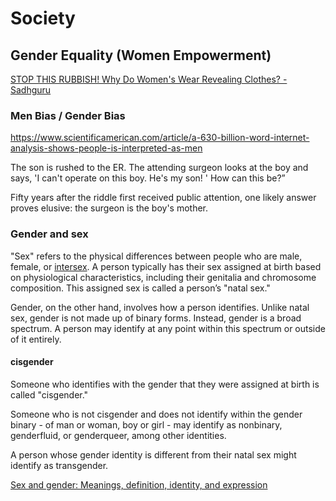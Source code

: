 # Society

## Gender Equality (Women Empowerment)

[STOP THIS RUBBISH! Why Do Women's Wear Revealing Clothes? - Sadhguru](https://www.youtube.com/watch?v=VMcYh0Awh3k)

### Men Bias / Gender Bias

https://www.scientificamerican.com/article/a-630-billion-word-internet-analysis-shows-people-is-interpreted-as-men

The son is rushed to the ER. The attending surgeon looks at the boy and says, 'I can't operate on this boy. He's my son! ' How can this be?”

Fifty years after the riddle first received public attention, one likely answer proves elusive: the surgeon is the boy's mother.

### Gender and sex

"Sex" refers to the physical differences between people who are male, female, or [intersex](https://www.plannedparenthood.org/learn/gender-identity/sex-gender-identity/whats-intersex). A person typically has their sex assigned at birth based on physiological characteristics, including their genitalia and chromosome composition. This assigned sex is called a person’s "natal sex."

Gender, on the other hand, involves how a person identifies. Unlike natal sex, gender is not made up of binary forms. Instead, gender is a broad spectrum. A person may identify at any point within this spectrum or outside of it entirely.

#### cisgender

Someone who identifies with the gender that they were assigned at birth is called "cisgender."

Someone who is not cisgender and does not identify within the gender binary - of man or woman, boy or girl - may identify as nonbinary, genderfluid, or genderqueer, among other identities.

A person whose gender identity is different from their natal sex might identify as transgender.

[Sex and gender: Meanings, definition, identity, and expression](https://www.medicalnewstoday.com/articles/232363)
